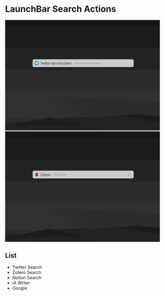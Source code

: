 # LaunchBar Search Actions
![](twitter.gif)
![](zotero.gif) 

## List 

- Twitter Search
- Zotero Search
- Notion Search
- iA Writer 
- Google
